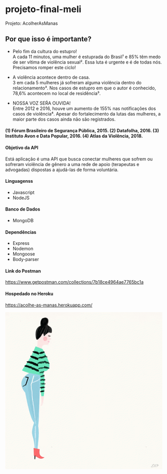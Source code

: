 # projeto-final-meli
Projeto: AcolherAsManas<br/>

## Por que isso é importante?

- Pelo fim da cultura do estupro!<br/>
A cada 11 minutos, uma mulher é estuprada do Brasil¹ e 85% têm medo de ser vítima de violência sexual². Essa luta é urgente e é de todas nós. Precisamos romper este ciclo!

- A violência acontece dentro de casa. <br/>
3 em cada 5 mulheres já sofreram alguma violência dentro do relacionamento³. Nos casos de estupro em que o autor é conhecido, 78,6% acontecem no local de residência³.

- NOSSA VOZ SEŔA OUVIDA!<br/>
Entre 2012 e 2016, houve um aumento de 155% nas notificações dos casos de violência⁴. Apesar do fortalecimento da lutas das mulheres, a maior parte dos casos ainda não são registrados.

#### (1) Fórum Brasileiro de Segurança Pública, 2015. (2) Datafolha, 2016. (3) Instituto Avon e Data Popular, 2016. (4) Atlas da Violência, 2018.

#### Objetivo da API
Está aplicação é uma API que busca conectar  mulheres que sofrem ou sofreram violência de gênero a uma rede de apoio (terapeutas e advogadas) dispostas a ajudá-las de forma voluntária.


#### Linguagenss
- Javascript
- NodeJS


#### Banco de Dados
- MongoDB

#### Dependências
- Express
- Nodemon
- Mongoose
- Body-parser

#### Link do Postman 
https://www.getpostman.com/collections/7b18ce4964ae7765bc1a

#### Hospedado no Heroku
https://acolhe-as-manas.herokuapp.com/


![Sororidade entre as mulhers](https://github.com/daramedeiros/projeto-final-meli/blob/master/recursos/img/tenor.gif)

